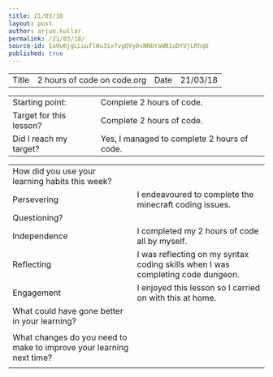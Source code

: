```yaml
---
title: 21/03/18
layout: post
author: arjun.kullar
permalink: /21/03/18/
source-id: 1a9u6jgLLuuflWu3ixfvgQVy6vNNbYaWB1uDYVjLRhqU
published: true
---
```

<table>
  <tr>
    <td>Title</td>
    <td>2 hours of code on code.org</td>
    <td>Date</td>
    <td>21/03/18</td>
  </tr>
</table>


<table>
  <tr>
    <td>Starting point:</td>
    <td>Complete 2 hours of code.</td>
  </tr>
  <tr>
    <td>Target for this lesson?</td>
    <td>Complete 2 hours of code.</td>
  </tr>
  <tr>
    <td>Did I reach my target?</td>
    <td>Yes, I managed to complete 2 hours of code.</td>
  </tr>
</table>


<table>
  <tr>
    <td>How did you use your learning habits this week?</td>
    <td></td>
  </tr>
  <tr>
    <td>Persevering</td>
    <td>I endeavoured to complete the minecraft coding issues.</td>
  </tr>
  <tr>
    <td>Questioning?</td>
    <td></td>
  </tr>
  <tr>
    <td>Independence</td>
    <td>I completed my 2 hours of code all by myself.</td>
  </tr>
  <tr>
    <td>Reflecting</td>
    <td>I was reflecting on my syntax coding skills when I was completing code dungeon.</td>
  </tr>
  <tr>
    <td>Engagement</td>
    <td>I enjoyed this lesson so I carried on with this at home.</td>
  </tr>
  <tr>
    <td>What could have gone better in your learning?</td>
    <td></td>
  </tr>
  <tr>
    <td></td>
    <td></td>
  </tr>
  <tr>
    <td>What changes do you need to make to improve your learning next time?</td>
    <td></td>
  </tr>
  <tr>
    <td></td>
    <td></td>
  </tr>
</table>



